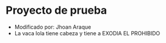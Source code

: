 # Proyecto de prueba 

- Modificado por: Jhoan Araque
- La vaca lola tiene cabeza y tiene a EXODIA EL PROHIBIDO    
